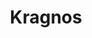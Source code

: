 ---
title: Kragnos
description: "An impulse purchase and pure painting project. Very quick one, for me: done in a week."
sort_by: Name
---